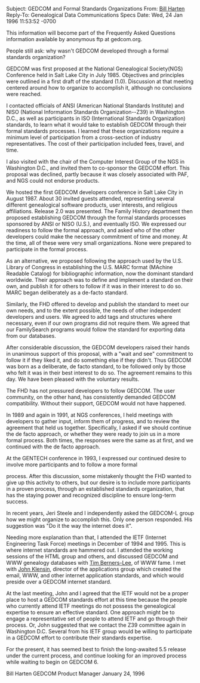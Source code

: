 Subject: GEDCOM and Formal Standards Organizations
From: [Bill Harten](https://www.linkedin.com/in/billharten/)
Reply-To: Genealogical Data Communications Specs
Date: Wed, 24 Jan 1996 11:53:52 -0700

This information will become part of the Frequently Asked
Questions information available by anonymous ftp at gedcom.org.

People still ask: why wasn't GEDCOM developed through a formal standards organization?

GEDCOM was first proposed at the National Genealogical Society(NGS) Conference held in Salt Lake City in July 1985. Objectives and principles were outlined in a first draft of the standard (1.0). Discussion at that meeting centered around how to organize to accomplish it, although no conclusions were reached.

I contacted officials of ANSI (American National Standards Institute) and NISO (National Information Standards Organization--Z39) in Washington D.C., as well as participants in ISO (International Standards Organization) standards, to learn what it would take to establish GEDCOM through their formal standards processes. I learned that these organizations require a minimum level of participation from a cross-section of industry representatives. The cost of their participation included fees, travel, and time.

I also visited with the chair of the Computer Interest Group of the NGS in Washington D.C., and invited them to co-sponsor the GEDCOM effort. This proposal was declined, partly because it was closely associated with PAF, and NGS could not endorse products.

We hosted the first GEDCOM developers conference in Salt Lake City in August 1987. About 30 invited guests attended, representing several different genealogical software products, user interests, and religious affiliations. Release 2.0 was presented. The Family History department then proposed establishing GEDCOM through the formal standards processes sponsored by ANSI or NISO (U.S.), and eventually ISO. We expressed our readiness to follow the formal approach, and asked who of the other developers could make the necessary commitment of time and money. At the time, all of these were very small organizations. None were prepared to participate in the formal process.

As an alternative, we proposed following the approach used by the U.S. Library of Congress in establishing the U.S. MARC format (MAchine Readable Catalog) for bibliographic information, now the dominant standard worldwide. Their approach was to define and implement a standard on their own, and publish it for others to follow if it was in their interest to do so. MARC began deliberately as a de-facto standard. 

Similarly, the FHD offered to develop and publish the standard to meet our own needs, and to the extent possible, the needs of other independent developers and users. We agreed to add tags and structures where necessary, even if our own programs did not require them. We agreed that our FamilySearch programs would follow the standard for exporting data from our databases.

After considerable discussion, the GEDCOM developers raised their hands in unanimous support of this proposal, with a "wait and see" commitment to follow it if they liked it, and do something else if they didn't. Thus GEDCOM was born as a deliberate, de facto standard, to be followed only by those who felt it was in their best interest to do so. The agreement remains to this day. We have been pleased with the voluntary results.

The FHD has not pressured developers to follow GEDCOM. The user community, on the other hand, has consistently demanded GEDCOM compatibility. Without their support, GEDCOM would not have happened.

In 1989 and again in 1991, at NGS conferences, I held meetings with developers to gather input, inform them of progress, and to review the agreement that held us together. Specifically, I asked if we should continue the de facto approach, or whether they were ready to join us in a more formal process. Both times, the responses were the same as at first, and we continued with the de facto approach.

At the GENTECH conference in 1993, I expressed our continued desire to involve more participants and to follow a more formal

process. After this discussion, some mistakenly thought the FHD wanted to give up this activity to others, but our desire is to include more participants in a proven process, through an established standards organization, that has the staying power and recognized discipline to ensure long-term success.

In recent years, Jeri Steele and I independently asked the GEDCOM-L group how we might organize to accomplish this. Only one person responded. His suggestion was "Do it the way the internet does it". 

Needing more explanation than that, I attended the IETF (Internet Engineering Task Force) meetings in December of 1994 and 1995. This is where internet standards are hammered out. I attended the working sessions of the HTML group and others, and discussed GEDCOM and WWW genealogy databases with [Tim Berners-Lee](https://www.w3.org/People/Berners-Lee/), of WWW fame. I met with [John Klensin](https://www.internethalloffame.org/inductees/john-klensin), director of the applications group which created the email, WWW, and other internet application standards, and which would preside over a GEDCOM internet standard.

At the last meeting, John and I agreed that the IETF would not be a proper place to host a GEDCOM standards effort at this time because the people who currently attend IETF meetings do not possess the genealogical expertise to ensure an effective standard. One approach might be to engage a representative set of people to attend IETF and go through their process. Or, John suggested that we contact the Z39 committee again in Washington D.C. Several from his IETF group would be willing to participate in a GEDCOM effort to contribute their standards expertise.

For the present, it has seemed best to finish the long-awaited 5.5 release under the current process, and continue looking for an improved process while waiting to begin on GEDCOM 6.

Bill Harten
GEDCOM Product Manager
January 24, 1996